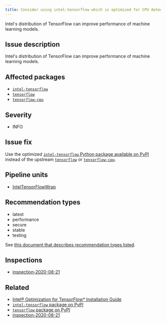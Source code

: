 ```yaml
---
title: Consider using intel-tensorflow which is optimized for CPU detected in your environment
---
```


Intel's distribution of TensorFlow can improve performance of machine learning models.

## Issue description

Intel's distribution of TensorFlow can improve performance of machine learning models.

## Affected packages

 * [``intel-tensorflow``][2]
 * [``tensorflow``][3]
 * [``tensorflow-cpu``][5]

## Severity

 * INFO

## Issue fix

Use the optimized [``intel-tensorflow`` Python package available on PyPI][2]
instead of the upstream [``tensorflow``][3] or [``tensorflow-cpu``][5].

## Pipeline units

* [IntelTensorFlowWrap](https://thoth-station.ninja/docs/developers/adviser/thoth.adviser.wraps.html#module-thoth.adviser.wraps.intel_tensorflow)

## Recommendation types

 * latest
 * performance
 * secure
 * stable
 * testing
 
See [this document that describes recommendation types
listed](http://thoth-station.ninja/recommendation-types).

## Inspections

 * [inspection-2020-08-21][4]

## Related

 * [Intel® Optimization for TensorFlow* Installation Guide][1]
 * [``intel-tensorflow`` package on PyPI][2]
 * [``tensorflow`` package on PyPI][3]
 * [inspection-2020-08-21][4]

[1]: https://software.intel.com/content/www/us/en/develop/articles/intel-optimization-for-tensorflow-installation-guide.html
[2]: https://pypi.org/project/intel-tensorflow/
[3]: https://pypi.org/project/tensorflow/
[4]: https://github.com/thoth-station/dependency-monkey-zoo/tree/master/tensorflow/inspection-2020-08-21
[5]: https://pypi.org/project/tensorflow-cpu/
